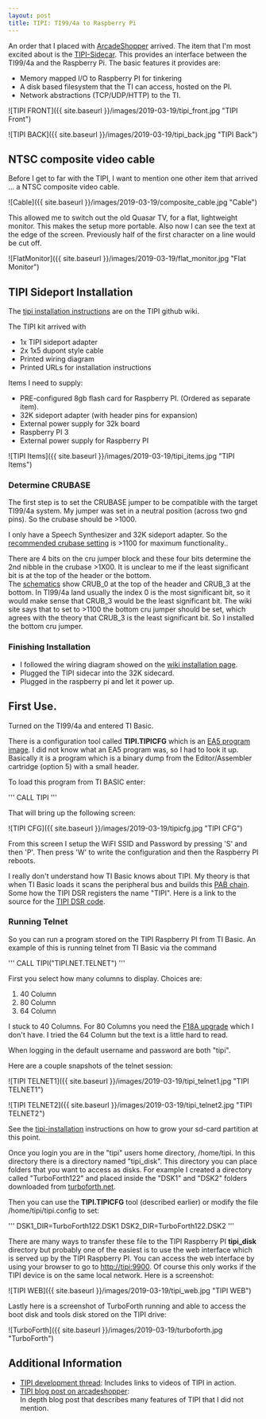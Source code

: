 ```yaml
---
layout: post
title: TIPI: TI99/4a to Raspberry Pi
---
```


An order that I placed with [ArcadeShopper](https://www.arcadeshopper.com/wp/) arrived.
The item that I'm most excited about is the [TIPI-Sidecar](http://ti994a.cwfk.net/TIPI.html). 
This provides an interface between the TI99/4a and the Raspberry Pi. The basic features
it provides are:
* Memory mapped I/O to Raspberry PI for tinkering
* A disk based filesystem that the TI can access, hosted on the PI.
* Network abstractions (TCP/UDP/HTTP) to the TI.

![TIPI FRONT]({{ site.baseurl }}/images/2019-03-19/tipi_front.jpg "TIPI Front")

![TIPI BACK]({{ site.baseurl }}/images/2019-03-19/tipi_back.jpg "TIPI Back")

## NTSC composite video cable

Before I get to far with the TIPI, I want to mention one other item
that arrived ...  a NTSC composite video cable.

![Cable]({{ site.baseurl }}/images/2019-03-19/composite_cable.jpg "Cable")

This allowed me to switch out the old Quasar TV, for a flat, lightweight monitor.
This makes the setup more portable.  Also now I can see the text at the edge
of the screen.  Previously half of the first character on a line would be cut off.

![FlatMonitor]({{ site.baseurl }}/images/2019-03-19/flat_monitor.jpg "Flat Monitor")

## TIPI Sideport Installation

The [tipi installation instructions](https://github.com/jedimatt42/tipi/wiki/tipi-installation) 
are on the TIPI github wiki.

The TIPI kit arrived with
* 1x TIPI sideport adapter
* 2x 1x5 dupont style cable
* Printed wiring diagram
* Printed URLs for installation instructions

Items I need to supply:
* PRE-configured 8gb flash card for Raspberry PI. (Ordered as separate item).
* 32K sideport adapter (with header pins for expansion)
* External power supply for 32k board
* Raspberry PI 3
* External power supply for Raspberry PI

![TIPI Items]({{ site.baseurl }}/images/2019-03-19/tipi_items.jpg "TIPI Items")

### Determine CRUBASE

The first step is to set the CRUBASE jumper to be compatible with the target TI99/4a system.
My jumper was set in a neutral position (across two gnd pins).  So
the crubase should be >1000.

I only have a Speech Synthesizer and 32K sideport adapter.  So the
[recommended crubase setting](https://github.com/jedimatt42/tipi/wiki/crubase) is >1100
for maximum functionality..

There are 4 bits on the cru jumper block and these four bits determine the
2nd nibble in the crubase >1X00.  It is unclear to me if the least significant bit 
is at the top of the header or the bottom.  
The [schematics](https://github.com/jedimatt42/tipi/blob/master/hardware/tipi-kicad/schematic.pdf) 
show CRUB_0 at the top of the header and CRUB_3 at the bottom.  In TI99/4a land
usually the index 0 is the most significant bit, so it would make sense that CRUB_3
would be the least significant bit.
The wiki site says that to set
to >1100 the bottom cru jumper should be set, which agrees with the theory that CRUB_3
is the least significant bit.  So I installed the bottom cru jumper.

### Finishing Installation

* I followed the wiring diagram showed on the 
[wiki installation page](https://github.com/jedimatt42/tipi/wiki/tipi-installation).
* Plugged the TIPI sidecar into the 32K sidecard.
* Plugged in the raspberry pi and let it power up.

## First Use.

Turned on the TI99/4a and entered TI Basic.

There is a configuration tool called **TIPI.TIPICFG** which is an
[EA5 program image](http://www.unige.ch/medecine/nouspikel/ti99/ea_mod.htm#EA5).
I did not know what an EA5 program was, so I had to look it up.  Basically
it is a program which is a binary dump from the Editor/Assembler 
cartridge (option 5) with a small header.

To load this program from TI BASIC enter:

'''
CALL TIPI
'''

That will bring up the following screen:

![TIPI CFG]({{ site.baseurl }}/images/2019-03-19/tipicfg.jpg "TIPI CFG")

From this screen I setup the WiFI SSID and Password by pressing 'S'
and then 'P'.  Then press 'W' to write the configuration and then
the Raspberry PI reboots.

I really don't understand how TI Basic knows about TIPI.  My theory is
that when TI Basic loads it scans the peripheral bus and builds
this [PAB chain](http://www.unige.ch/medecine/nouspikel/ti99/basic.htm#PABs).
Some how the TIPI DSR registers the name "TIPI".
Here is a link to the source for the [TIPI DSR code](https://github.com/jedimatt42/tipi/tree/master/hardware/dsr).

### Running Telnet

So you can run a program stored on the TIPI Raspberry PI from TI Basic.
An example of this is running telnet from TI Basic via the command

'''
CALL TIPI("TIPI.NET.TELNET")
'''

First you select how many columns to display.  Choices are:
1. 40 Column
2. 80 Column
3. 64 Column

I stuck to 40 Columns.  For 80 Columns you need the [F18A upgrade](http://codehackcreate.com/archives/30) which I don't have.
I tried the 64 Column but the text is a little hard to read.

When logging in the default username and password are both "tipi".

Here are a couple snapshots of the telnet session:

![TIPI TELNET1]({{ site.baseurl }}/images/2019-03-19/tipi_telnet1.jpg "TIPI TELNET1")

![TIPI TELNET2]({{ site.baseurl }}/images/2019-03-19/tipi_telnet2.jpg "TIPI TELNET2")

See the [tipi-installation](https://github.com/jedimatt42/tipi/wiki/tipi-installation) instructions
on how to grow your sd-card partition at this point.

Once you login you are in the "tipi" users home directory, /home/tipi.
In this directory there is a directory named "tipi_disk".  This directory
you can place folders that you want to access as disks.  For example
I created a directory called "TurboForth122" and placed inside the "DSK1"
and "DSK2" folders downloaded from [turboforth.net](http://turboforth.net/download.html).

Then you can use the **TIPI.TIPICFG** tool (described earlier) or modify
the file /home/tipi/tipi.config to set:

'''
DSK1_DIR=TurboForth122.DSK1
DSK2_DIR=TurboForth122.DSK2
'''

There are many ways to transfer these file to the TIPI Raspberry PI
**tipi_disk** directory but probably one of the easiest is to use the
web interface which is served up by the TIPI Raspberry PI. You can
access the web interface by using your browser to go to
[http://tipi:9900](http://tipi:9900). Of course this only works
if the TIPI device is on the same local network.  Here is a screenshot:

![TIPI WEB]({{ site.baseurl }}/images/2019-03-19/tipi_web.jpg "TIPI WEB")

Lastly here is a screenshot of TurboForth running and able to access
the boot disk and tools disk stored on the TIPI drive:

![TurboForth]({{ site.baseurl }}/images/2019-03-19/turboforth.jpg "TurboForth")

## Additional Information

* [TIPI development thread](https://atariage.com/forums/topic/265136-tipi-ti-994a-to-raspberry-pi-interface-development/):
Includes links to videos of TIPI in action.
* [TIPI blog post on arcadeshopper](https://www.arcadeshopper.com/wp/?p=297):  
In depth blog post that describes many features of TIPI that I did not mention.


